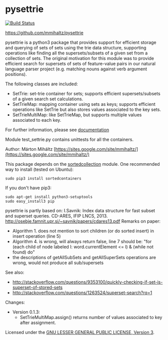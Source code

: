 pysettrie
=========
[![Build Status](https://travis-ci.org/mmihaltz/pysettrie.svg)](https://travis-ci.org/mmihaltz/pysettrie)

https://github.com/mmihaltz/pysettrie

pysettrie is a python3 package that provides support for efficient storage and querying of sets of sets 
using the trie data structure, supporting operations like finding all the supersets/subsets of a given set 
from a collection of sets.
The original motivation for this module was to provide efficient search for supersets of sets of feature-value pairs in our natural language parser project (e.g. matching nouns against verb argument positions).

The following classes are included: 
- SetTrie: set-trie container for sets; supports efficient supersets/subsets of a given search set calculations. 
- SetTrieMap: mapping container using sets as keys; supports efficient operations like SetTrie but also stores values associated to the key sets.
- SetTrieMultiMap: like SetTrieMap, but supports multiple values associated to each key.

For further information, please see [documentation](docs/build/html/index.html)

Module test_settrie.py contains unittests for all the containers.

Author: Márton Miháltz 
[https://sites.google.com/site/mmihaltz/](https://sites.google.com/site/mmihaltz/)

This package depends on the [sortedcollection](http://grantjenks.com/docs/sortedcontainers/) module.
One recommended way to install (tested on Ubuntu):
```
sudo pip3 install sortedcontainers
```
If you don't have pip3:
```
sudo apt-get install python3-setuptools
sudo easy_install3 pip
```

pysettrie is partly based on:
I.Savnik: Index data structure for fast subset and superset queries. CD-ARES, IFIP LNCS, 2013.
http://osebje.famnit.upr.si/~savnik/papers/cdares13.pdf
Remarks on paper: 
- Algorithm 1. does not mention to sort children (or do sorted insert) in insert operation (line 5)
- Algorithm 4. is wrong, will always return false, line 7 should be: "for (each child of node labeled l: word.currentElement <= l) & (while not found) do"
- the descriptions of getAllSubSets and getAllSuperSets operations are wrong, would not produce all sub/supersets

See also:
- http://stackoverflow.com/questions/9353100/quickly-checking-if-set-is-superset-of-stored-sets
- http://stackoverflow.com/questions/1263524/superset-search?rq=1

Changes:
* Version 0.1.3:
  - SetTrieMultiMap.assign() returns number of values associated to key after assignment.

Licensed under the [GNU LESSER GENERAL PUBLIC LICENSE, Version 3](https://www.gnu.org/licenses/lgpl.html).

